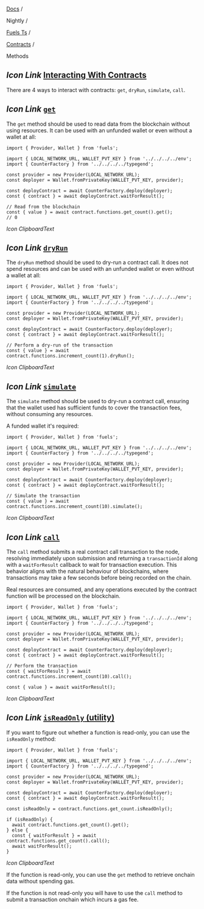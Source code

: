[Docs](https://docs.fuel.network/) /

Nightly  /

[Fuels Ts](https://docs.fuel.network/docs/nightly/fuels-ts/) /

[Contracts](https://docs.fuel.network/docs/nightly/fuels-ts/contracts/) /

Methods

## _Icon Link_ [Interacting With Contracts](https://docs.fuel.network/docs/nightly/fuels-ts/contracts/methods/\#interacting-with-contracts)

There are 4 ways to interact with contracts: `get`, `dryRun`, `simulate`, `call`.

## _Icon Link_ [`get`](https://docs.fuel.network/docs/nightly/fuels-ts/contracts/methods/\#get)

The `get` method should be used to read data from the blockchain without using resources. It can be used with an unfunded wallet or even without a wallet at all:

```fuel_Box fuel_Box-idXKMmm-css
import { Provider, Wallet } from 'fuels';

import { LOCAL_NETWORK_URL, WALLET_PVT_KEY } from '../../../../env';
import { CounterFactory } from '../../../../typegend';

const provider = new Provider(LOCAL_NETWORK_URL);
const deployer = Wallet.fromPrivateKey(WALLET_PVT_KEY, provider);

const deployContract = await CounterFactory.deploy(deployer);
const { contract } = await deployContract.waitForResult();

// Read from the blockchain
const { value } = await contract.functions.get_count().get();
// 0
```

_Icon ClipboardText_

## _Icon Link_ [`dryRun`](https://docs.fuel.network/docs/nightly/fuels-ts/contracts/methods/\#dryrun)

The `dryRun` method should be used to dry-run a contract call. It does not spend resources and can be used with an unfunded wallet or even without a wallet at all:

```fuel_Box fuel_Box-idXKMmm-css
import { Provider, Wallet } from 'fuels';

import { LOCAL_NETWORK_URL, WALLET_PVT_KEY } from '../../../../env';
import { CounterFactory } from '../../../../typegend';

const provider = new Provider(LOCAL_NETWORK_URL);
const deployer = Wallet.fromPrivateKey(WALLET_PVT_KEY, provider);

const deployContract = await CounterFactory.deploy(deployer);
const { contract } = await deployContract.waitForResult();

// Perform a dry-run of the transaction
const { value } = await contract.functions.increment_count(1).dryRun();
```

_Icon ClipboardText_

## _Icon Link_ [`simulate`](https://docs.fuel.network/docs/nightly/fuels-ts/contracts/methods/\#simulate)

The `simulate` method should be used to dry-run a contract call, ensuring that the wallet used has sufficient funds to cover the transaction fees, without consuming any resources.

A funded wallet it's required:

```fuel_Box fuel_Box-idXKMmm-css
import { Provider, Wallet } from 'fuels';

import { LOCAL_NETWORK_URL, WALLET_PVT_KEY } from '../../../../env';
import { CounterFactory } from '../../../../typegend';

const provider = new Provider(LOCAL_NETWORK_URL);
const deployer = Wallet.fromPrivateKey(WALLET_PVT_KEY, provider);

const deployContract = await CounterFactory.deploy(deployer);
const { contract } = await deployContract.waitForResult();

// Simulate the transaction
const { value } = await contract.functions.increment_count(10).simulate();
```

_Icon ClipboardText_

## _Icon Link_ [`call`](https://docs.fuel.network/docs/nightly/fuels-ts/contracts/methods/\#call)

The `call` method submits a real contract call transaction to the node, resolving immediately upon submission and returning a `transactionId` along with a `waitForResult` callback to wait for transaction execution. This behavior aligns with the natural behaviour of blockchains, where transactions may take a few seconds before being recorded on the chain.

Real resources are consumed, and any operations executed by the contract function will be processed on the blockchain.

```fuel_Box fuel_Box-idXKMmm-css
import { Provider, Wallet } from 'fuels';

import { LOCAL_NETWORK_URL, WALLET_PVT_KEY } from '../../../../env';
import { CounterFactory } from '../../../../typegend';

const provider = new Provider(LOCAL_NETWORK_URL);
const deployer = Wallet.fromPrivateKey(WALLET_PVT_KEY, provider);

const deployContract = await CounterFactory.deploy(deployer);
const { contract } = await deployContract.waitForResult();

// Perform the transaction
const { waitForResult } = await contract.functions.increment_count(10).call();

const { value } = await waitForResult();
```

_Icon ClipboardText_

## _Icon Link_ [`isReadOnly` (utility)](https://docs.fuel.network/docs/nightly/fuels-ts/contracts/methods/\#isreadonly-utility)

If you want to figure out whether a function is read-only, you can use the `isReadOnly` method:

```fuel_Box fuel_Box-idXKMmm-css
import { Provider, Wallet } from 'fuels';

import { LOCAL_NETWORK_URL, WALLET_PVT_KEY } from '../../../../env';
import { CounterFactory } from '../../../../typegend';

const provider = new Provider(LOCAL_NETWORK_URL);
const deployer = Wallet.fromPrivateKey(WALLET_PVT_KEY, provider);

const deployContract = await CounterFactory.deploy(deployer);
const { contract } = await deployContract.waitForResult();

const isReadOnly = contract.functions.get_count.isReadOnly();

if (isReadOnly) {
  await contract.functions.get_count().get();
} else {
  const { waitForResult } = await contract.functions.get_count().call();
  await waitForResult();
}
```

_Icon ClipboardText_

If the function is read-only, you can use the `get` method to retrieve onchain data without spending gas.

If the function is not read-only you will have to use the `call` method to submit a transaction onchain which incurs a gas fee.